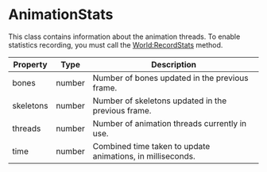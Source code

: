 # AnimationStats

This class contains information about the animation threads. To enable statistics recording, you must call the [World:RecordStats](World_RecordStats.md) method.

| Property | Type | Description |
| ----- | ----- | ----- |
|		 bones | number | Number of bones updated in the previous frame. |
|		 skeletons | number | Number of skeletons updated in the previous frame. |
| 		 threads | number | Number of animation threads currently in use. |
|		 time | number | Combined time taken to update animations, in milliseconds. |
